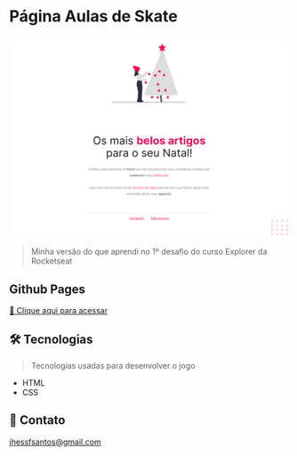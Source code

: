 # Página Aulas de Skate

![preview](/.github/preview.png)

> Minha versão do que aprendi no 1º desafio do curso Explorer da Rocketseat

## Github Pages
[🔗 Clique aqui para acessar](https://jhessfrois.github.io/moveis-customizados/)

## 🛠 Tecnologias
> Tecnologias usadas para desenvolver o jogo

- HTML
- CSS

## 🖤 Contato

jhessfsantos@gmail.com